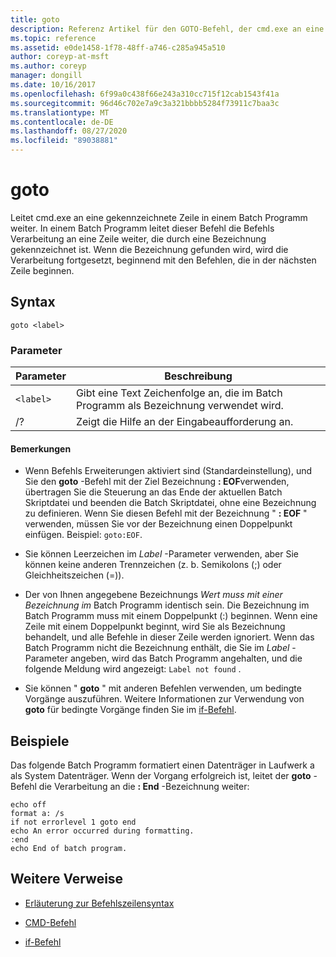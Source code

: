 ```yaml
---
title: goto
description: Referenz Artikel für den GOTO-Befehl, der cmd.exe an eine bezeichnete Zeile in einem Batch-Programm weiterleitet.
ms.topic: reference
ms.assetid: e0de1458-1f78-48ff-a746-c285a945a510
author: coreyp-at-msft
ms.author: coreyp
manager: dongill
ms.date: 10/16/2017
ms.openlocfilehash: 6f99a0c438f66e243a310cc715f12cab1543f41a
ms.sourcegitcommit: 96d46c702e7a9c3a321bbbb5284f73911c7baa3c
ms.translationtype: MT
ms.contentlocale: de-DE
ms.lasthandoff: 08/27/2020
ms.locfileid: "89038881"
---
```

# <a name="goto"></a>goto

Leitet cmd.exe an eine gekennzeichnete Zeile in einem Batch Programm weiter. In einem Batch Programm leitet dieser Befehl die Befehls Verarbeitung an eine Zeile weiter, die durch eine Bezeichnung gekennzeichnet ist. Wenn die Bezeichnung gefunden wird, wird die Verarbeitung fortgesetzt, beginnend mit den Befehlen, die in der nächsten Zeile beginnen.

## <a name="syntax"></a>Syntax

```
goto <label>
```

### <a name="parameters"></a>Parameter

| Parameter | Beschreibung |
| --------- | ----------- |
| `<label>` | Gibt eine Text Zeichenfolge an, die im Batch Programm als Bezeichnung verwendet wird. |
| /? | Zeigt die Hilfe an der Eingabeaufforderung an. |

#### <a name="remarks"></a>Bemerkungen

-  Wenn Befehls Erweiterungen aktiviert sind (Standardeinstellung), und Sie den **goto** -Befehl mit der Ziel Bezeichnung **: EOF**verwenden, übertragen Sie die Steuerung an das Ende der aktuellen Batch Skriptdatei und beenden die Batch Skriptdatei, ohne eine Bezeichnung zu definieren. Wenn Sie diesen Befehl mit der Bezeichnung " **: EOF** " verwenden, müssen Sie vor der Bezeichnung einen Doppelpunkt einfügen. Beispiel: `goto:EOF`.

- Sie können Leerzeichen im *Label* -Parameter verwenden, aber Sie können keine anderen Trennzeichen (z. b. Semikolons (;) oder Gleichheitszeichen (=)).

- Der von Ihnen angegebene Bezeichnungs *Wert muss mit einer Bezeichnung im* Batch Programm identisch sein. Die Bezeichnung im Batch Programm muss mit einem Doppelpunkt (:) beginnen. Wenn eine Zeile mit einem Doppelpunkt beginnt, wird Sie als Bezeichnung behandelt, und alle Befehle in dieser Zeile werden ignoriert. Wenn das Batch Programm nicht die Bezeichnung enthält, die Sie im *Label* -Parameter angeben, wird das Batch Programm angehalten, und die folgende Meldung wird angezeigt: `Label not found` .

- Sie können " **goto** " mit anderen Befehlen verwenden, um bedingte Vorgänge auszuführen. Weitere Informationen zur Verwendung von **goto** für bedingte Vorgänge finden Sie im [if-Befehl](if.md).

## <a name="examples"></a>Beispiele

Das folgende Batch Programm formatiert einen Datenträger in Laufwerk a als System Datenträger. Wenn der Vorgang erfolgreich ist, leitet der **goto** -Befehl die Verarbeitung an die **: End** -Bezeichnung weiter:

```
echo off
format a: /s
if not errorlevel 1 goto end
echo An error occurred during formatting.
:end
echo End of batch program.
```

## <a name="additional-references"></a>Weitere Verweise

- [Erläuterung zur Befehlszeilensyntax](command-line-syntax-key.md)

- [CMD-Befehl](cmd.md)

- [if-Befehl](if.md)